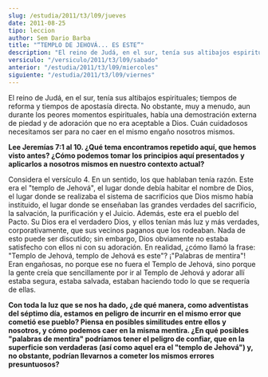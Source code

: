 ```yaml
---
slug: /estudia/2011/t3/l09/jueves
date: 2011-08-25
tipo: leccion
author: Sem Dario Barba
title: "“TEMPLO DE JEHOVÁ... ES ESTE”"
description: "El reino de Judá, en el sur, tenía sus altibajos espirituales; tiempos de  reforma y tiempos de apostasía directa. No obstante, muy a menudo, aun durante  los peores momentos espirituales, había una demostración externa de piedad..."
versiculo: "/versiculo/2011/t3/l09/sabado"
anterior: "/estudia/2011/t3/l09/miercoles"
siguiente: "/estudia/2011/t3/l09/viernes"
---
```


El reino de Judá, en el sur, tenía sus altibajos espirituales; tiempos de reforma y tiempos de apostasía directa. No obstante, muy a menudo, aun durante los peores momentos espirituales, había una demostración externa de piedad y de adoración que no era aceptable a Dios. Cuán cuidadosos necesitamos ser para no caer en el mismo engaño nosotros mismos.

**Lee Jeremías 7:1 al 10. ¿Qué tema encontramos repetido aquí, que hemos visto antes? ¿Cómo podemos tomar los principios aquí presentados y aplicarlos a nosotros mismos en nuestro contexto actual?**

Considera el versículo 4. En un sentido, los que hablaban tenía razón. Este era el "templo de Jehová", el lugar donde debía habitar el nombre de Dios, el lugar donde se realizaba el sistema de sacrificios que Dios mismo había instituido, el lugar donde se enseñaban las grandes verdades del sacrificio, la salvación, la purificación y el Juicio. Además, este era el pueblo del Pacto. Su Dios era el verdadero Dios, y ellos tenían más luz y más verdades, corporativamente, que sus vecinos paganos que los rodeaban. Nada de esto puede ser discutido; sin embargo, Dios obviamente no estaba satisfecho con ellos ni con su adoración. En realidad, ¿cómo llamó la frase: "Templo de Jehová, templo de Jehová es este"? ¡"Palabras de mentira"! Eran engañosas, no porque ese no fuera el Templo de Jehová, sino porque la gente creía que sencillamente por ir al Templo de Jehová y adorar allí estaba segura, estaba salvada, estaban haciendo todo lo que se requería de ellas.

**Con toda la luz que se nos ha dado, ¿de qué manera, como adventistas del séptimo día, estamos en peligro de incurrir en el mismo error que cometió ese pueblo? Piensa en posibles similitudes entre ellos y nosotros, y cómo podemos caer en la misma mentira. ¿En qué posibles "palabras de mentira" podríamos tener el peligro de confiar, que en la superficie son verdaderas (así como aquel era el "templo de Jehová") y, no obstante, podrían llevarnos a cometer los mismos errores presuntuosos?**
